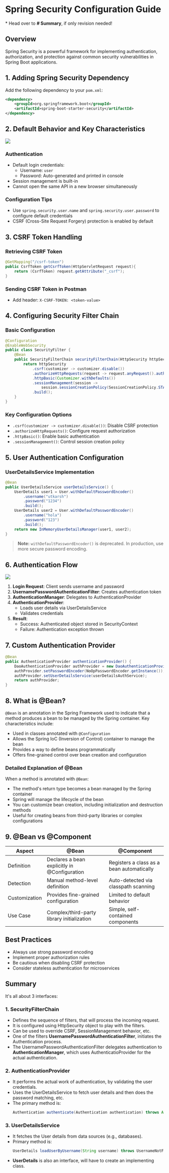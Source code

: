 # Spring Security Configuration Guide
\* Head over to **# Summary**, if only revision needed!
## Overview
Spring Security is a powerful framework for implementing authentication, authorization, and protection against common security vulnerabilities in Spring Boot applications.

## 1. Adding Spring Security Dependency

Add the following dependency to your `pom.xml`:

```xml
<dependency>
    <groupId>org.springframework.boot</groupId>
    <artifactId>spring-boot-starter-security</artifactId>
</dependency>
```

## 2. Default Behavior and Key Characteristics

<img src="img/arch.png">

### Authentication
- Default login credentials:
  - Username: `user`
  - Password: Auto-generated and printed in console
- Session management is built-in
- Cannot open the same API in a new browser simultaneously

### Configuration Tips
- Use `spring.security.user.name` and `spring.security.user.password` to configure default credentials
- CSRF (Cross-Site Request Forgery) protection is enabled by default

## 3. CSRF Token Handling

### Retrieving CSRF Token
```java
@GetMapping("/csrf-token")
public CsrfToken getCsrfToken(HttpServletRequest request){
    return (CsrfToken) request.getAttribute("_csrf");
}
```

### Sending CSRF Token in Postman
- Add header: `X-CSRF-TOKEN: <token-value>`

## 4. Configuring Security Filter Chain

### Basic Configuration
```java
@Configuration
@EnableWebSecurity
public class SecurityFilter {
    @Bean
    public SecurityFilterChain securityFilterChain(HttpSecurity httpSecurity) throws Exception {
        return httpSecurity
            .csrf(customizer -> customizer.disable())
            .authorizeHttpRequests(request -> request.anyRequest().authenticated())
            .httpBasic(Customizer.withDefaults())
            .sessionManagement(session -> 
                session.sessionCreationPolicy(SessionCreationPolicy.STATELESS))
            .build();
    }
}
```

### Key Configuration Options
- `.csrf(customizer -> customizer.disable())`: Disable CSRF protection
- `.authorizeHttpRequests()`: Configure request authorization
- `.httpBasic()`: Enable basic authentication
- `.sessionManagement()`: Control session creation policy

## 5. User Authentication Configuration

### UserDetailsService Implementation
```java
@Bean
public UserDetailsService userDetailsService() {
    UserDetails user1 = User.withDefaultPasswordEncoder()
        .username("utkarsh")
        .password("1234")
        .build();
    UserDetails user2 = User.withDefaultPasswordEncoder()
        .username("hola")
        .password("123")
        .build();
    return new InMemoryUserDetailsManager(user1, user2);
}
```

> **Note:** `withDefaultPasswordEncoder()` is deprecated. In production, use more secure password encoding.

## 6. Authentication Flow

<img src="img/authProvider.png">

1. **Login Request**: Client sends username and password
2. **UsernamePasswordAuthenticationFilter**: Creates authentication token
3. **AuthenticationManager**: Delegates to AuthenticationProvider
4. **AuthenticationProvider**: 
   - Loads user details via UserDetailsService
   - Validates credentials
5. **Result**:
   - Success: Authenticated object stored in SecurityContext
   - Failure: Authentication exception thrown

## 7. Custom Authentication Provider

```java
@Bean
public AuthenticationProvider authenticationProvider() {
    DaoAuthenticationProvider authProvider = new DaoAuthenticationProvider();
    authProvider.setPasswordEncoder(NoOpPasswordEncoder.getInstance());
    authProvider.setUserDetailsService(userDetailsAuthService);
    return authProvider;
}
```


## 8. What is @Bean?

`@Bean` is an annotation in the Spring Framework used to indicate that a method produces a bean to be managed by the Spring container. Key characteristics include:

- Used in classes annotated with `@Configuration`
- Allows the Spring IoC (Inversion of Control) container to manage the bean
- Provides a way to define beans programmatically
- Offers fine-grained control over bean creation and configuration

### Detailed Explanation of @Bean

When a method is annotated with `@Bean`:
- The method's return type becomes a bean managed by the Spring container
- Spring will manage the lifecycle of the bean
- You can customize bean creation, including initialization and destruction methods
- Useful for creating beans from third-party libraries or complex configurations

## 9. @Bean vs @Component

| Aspect       | @Bean                                      | @Component                                      |
|--------------|--------------------------------------------|-------------------------------------------------|
| Definition   | Declares a bean explicitly in @Configuration | Registers a class as a bean automatically     |
| Detection    | Manual method-level definition             | Auto-detected via classpath scanning            |
| Customization| Provides fine-grained configuration        | Limited to default behavior                     |
| Use Case     | Complex/third-party library initialization | Simple, self-contained components               |

## Best Practices
- Always use strong password encoding
- Implement proper authorization rules
- Be cautious when disabling CSRF protection
- Consider stateless authentication for microservices


## Summary
It's all about 3 interfaces:
### 1. SecurityFilterChain
- Defines the sequence of filters, that will process the incoming request.
- It is configured using HttpSecurity object to play with the filters.
- Can be used to override CSRF, SessionManagement behavior, etc.
- One of the filters **UsernamePasswordAuthenticationFilter**, initiates the Authentication process.
- The UsernamePasswordAuthenticationFilter delegates authentication to **AuthenticationManager**, which uses AuthenticatioProvider for the actual authentication.

### 2. AuthenticationProvider
- It performs the actual work of authentication, by validating the user credentials.
- Uses the UserDetailsService to fetch user details and then does the password matching, etc.
- The primary method is:
    ```java
    Authentication authenticate(Authentication authentication) throws AuthenticationException;
    ```

### 3. UserDetailsService
- It fetches the User details from data sources (e.g., databases).
- Primary method is:
    ```java
    UserDetails loadUserByUsername(String username) throws UsernameNotFoundException;
    ```
- **UserDetails** is also an interface, will have to create an implementing class.